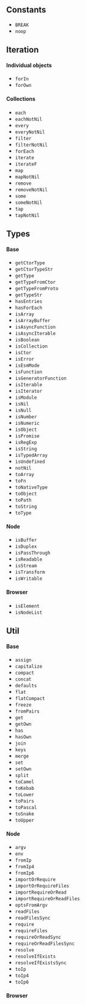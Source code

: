 ## Constants
* `BREAK`
* `noop`

## Iteration
#### Individual objects
* `forIn`
* `forOwn`
#### Collections
* `each`
* `eachNotNil`
* `every`
* `everyNotNil`
* `filter`
* `filterNotNil`
* `forEach`
* `iterate`
* `iterateF`
* `map`
* `mapNotNil`
* `remove`
* `removeNotNil`
* `some`
* `someNotNil`
* `tap`
* `tapNotNil`

## Types
#### Base
* `getCtorType`
* `getCtorTypeStr`
* `getType`
* `getTypeFromCtor`
* `getTypeFromProto`
* `getTypeStr`
* `hasEntries`
* `hasForEach`
* `isArray`
* `isArrayBuffer`
* `isAsyncFunction`
* `isAsyncIterable`
* `isBoolean`
* `isCollection`
* `isCtor`
* `isError`
* `isEsmMode`
* `isFunction`
* `isGeneratorFunction`
* `isIterable`
* `isIterator`
* `isModule`
* `isNil`
* `isNull`
* `isNumber`
* `isNumeric`
* `isObject`
* `isPromise`
* `isRegExp`
* `isString`
* `isTypedArray`
* `isUndefined`
* `notNil`
* `toArray`
* `toFn`
* `toNativeType`
* `toObject`
* `toPath`
* `toString`
* `toType`
#### Node
* `isBuffer`
* `isDuplex`
* `isPassThrough`
* `isReadable`
* `isStream`
* `isTransform`
* `isWritable`
#### Browser
* `isElement`
* `isNodeList`

## Util
#### Base
* `assign`
* `capitalize`
* `compact`
* `concat`
* `defaults`
* `flat`
* `flatCompact`
* `freeze`
* `fromPairs`
* `get`
* `getOwn`
* `has`
* `hasOwn`
* `join`
* `keys`
* `merge`
* `set`
* `setOwn`
* `split`
* `toCamel`
* `toKebab`
* `toLower`
* `toPairs`
* `toPascal`
* `toSnake`
* `toUpper`
#### Node
* `argv`
* `env`
* `fromIp`
* `fromIp4`
* `fromIp6`
* `importOrRequire`
* `importOrRequireFiles`
* `importRequireOrRead`
* `importRequireOrReadFiles`
* `optsFromArgv`
* `readFiles`
* `readFilesSync`
* `require`
* `requireFiles`
* `requireOrReadSync`
* `requireOrReadFilesSync`
* `resolve`
* `resolveIfExists`
* `resolveIfExistsSync`
* `toIp`
* `toIp4`
* `toIp6`
#### Browser
